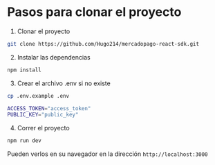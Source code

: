 # Pasos para clonar el proyecto

1. Clonar el proyecto

```bash
git clone https://github.com/Hugo214/mercadopago-react-sdk.git
```


2. Instalar las dependencias

```bash
npm install
```

3. Crear el archivo .env si no existe

```bash
cp .env.example .env

ACCESS_TOKEN="access_token"
PUBLIC_KEY="public_key"
```

4. Correr el proyecto

```bash
npm run dev
```

Pueden verlos en su navegador en la dirección `http://localhost:3000`
